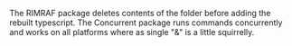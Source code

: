 The RIMRAF package deletes contents of the folder before adding the rebuilt typescript.
The Concurrent package runs commands concurrently and works on all platforms where as single "&" is a little squirrelly.